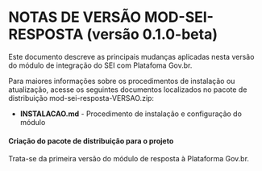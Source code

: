 # NOTAS DE VERSÃO MOD-SEI-RESPOSTA (versão 0.1.0-beta)

Este documento descreve as principais mudanças aplicadas nesta versão do módulo de integração do SEI com Platafoma Gov.br.

Para maiores informações sobre os procedimentos de instalação ou atualização, acesse os seguintes documentos localizados no pacote de distribuição mod-sei-resposta-VERSAO.zip:

* **INSTALACAO.md** - Procedimento de instalação e configuração do módulo

#### Criação do pacote de distribuição para o projeto

Trata-se da primeira versão do módulo de resposta à Plataforma Gov.br.